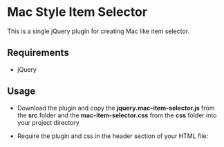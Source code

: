 # Mac Style Item Selector 
This is a single jQuery plugin for creating Mac like item selector.

## Requirements
  * jQuery

## Usage
* Download the plugin and copy the **jquery.mac-item-selector.js** from the **src** folder and the **mac-item-selector.css** from the **css** folder into your project directory
* Require the plugin and css in the header section of your HTML file:

    <script src="jquery.mac-item-selector.js" type="text/javascript"></script>
    <link rel="stylesheet" type="text/css" href="css/mac-item-selector.css"></link>
